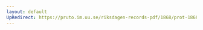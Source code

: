```yaml
---
layout: default
UpRedirect: https://pruto.im.uu.se/riksdagen-records-pdf/1868/prot-1868--ak--314/prot-1868--ak--314_000.pdf
---
```

